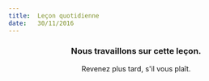 ```yaml
---
title:  Leçon quotidienne
date:   30/11/2016
---
```


### <center>Nous travaillons sur cette leçon.</center>
<center>Revenez plus tard, s'il vous plaît.</center>
